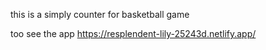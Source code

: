 this is a simply counter for basketball game 

too see the app https://resplendent-lily-25243d.netlify.app/
